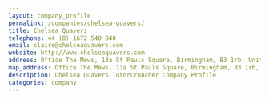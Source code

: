 ```yaml
---
layout: company_profile
permalink: /companies/chelsea-quavers/
title: Chelsea Quavers
telephone: 44 (0) 1672 540 840
email: claire@chelseaquavers.com
website: http://www.chelseaquavers.com
address: Office The Mews, 13a St Pauls Square, Birmingham, B3 1rb, United Kingdom
map_address: Office The Mews, 13a St Pauls Square, Birmingham, B3 1rb, United Kingdom
description: Chelsea Quavers TutorCruncher Company Profile
categories: company
---
```


